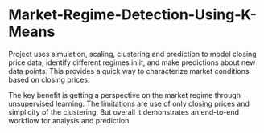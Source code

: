 # Market-Regime-Detection-Using-K-Means

Project uses simulation, scaling, clustering and prediction to model closing price data, identify different regimes in it, and make predictions about new data points. This provides a quick way to characterize market conditions based on closing prices.

The key benefit is getting a perspective on the market regime through unsupervised learning. The limitations are use of only closing prices and simplicity of the clustering. But overall it demonstrates an end-to-end workflow for analysis and prediction

